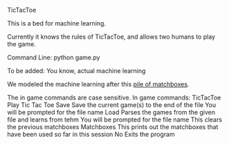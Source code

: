 TicTacToe

This is a bed for machine learning.

Currently it knows the rules of TicTacToe, and
allows two humans to play the game. 

Command Line: python game.py

To be added: You know, actual machine learning

We modeled the machine learning after this [pile of matchboxes](https://www.youtube.com/watch?v=R9c-_neaxeU).

The in game commands are case sensitive.
In game commands:
	TicTacToe	Play Tic Tac Toe
	Save		Save the current game(s) to the end of the file 
				You will be prompted for the file name
	Load		Parses the games from the given file and learns from tehm
				You will be prompted for the file name
				This clears the previous matchboxes
	Matchboxes	This prints out the matchboxes that have been used so 
				far in this session
	No			Exits the program
